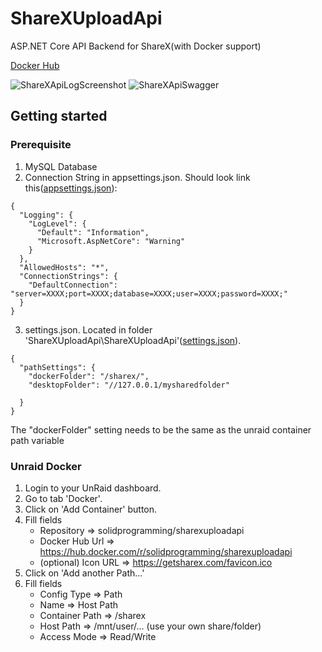 # ShareXUploadApi
ASP.NET Core API Backend for ShareX(with Docker support)

[Docker Hub](https://hub.docker.com/r/solidprogramming/sharexuploadapi)


![ShareXApiLogScreenshot](https://lucaweidmann.de/cdn/sharexapilog.png)
![ShareXApiSwagger](https://lucaweidmann.de/cdn/sharexapiswagger.png)

## Getting started
### Prerequisite
1. MySQL Database
2. Connection String in appsettings.json. Should look link this([appsettings.json](https://dl.lucaweidmann.de/wl/?id=yTvXiGnH1Zck94ZiW3DRnt9tB5vwSpCv)):
```
{
  "Logging": {
    "LogLevel": {
      "Default": "Information",
      "Microsoft.AspNetCore": "Warning"
    }
  },
  "AllowedHosts": "*",
  "ConnectionStrings": {
    "DefaultConnection": "server=XXXX;port=XXXX;database=XXXX;user=XXXX;password=XXXX;"
  }
}
```
3. settings.json. Located in folder 'ShareXUploadApi\ShareXUploadApi'([settings.json](https://dl.lucaweidmann.de/wl/?id=6SMZHXBRQzDx2S5ZZpGeMJS8F4Dw3uFP)).
```
{
  "pathSettings": {
    "dockerFolder": "/sharex/",
    "desktopFolder": "//127.0.0.1/mysharedfolder"

  }
}
```
The "dockerFolder" setting needs to be the same as the unraid container path variable

### Unraid Docker
1. Login to your UnRaid dashboard. 
2. Go to tab 'Docker'.
3. Click on 'Add Container' button.
4. Fill fields
   - Repository => solidprogramming/sharexuploadapi
   - Docker Hub Url => https://hub.docker.com/r/solidprogramming/sharexuploadapi
   - (optional) Icon URL => https://getsharex.com/favicon.ico
5. Click on 'Add another Path...'
6. Fill fields
   - Config Type => Path
   - Name => Host Path
   - Container Path => /sharex
   - Host Path => /mnt/user/... (use your own share/folder)
   - Access Mode => Read/Write

   
